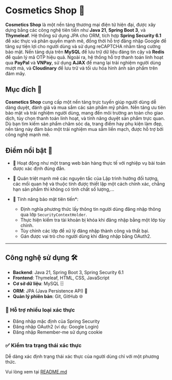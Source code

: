 # Cosmetics Shop 💄

**Cosmetics Shop** là một nền tảng thương mại điện tử hiện đại, được xây dựng bằng các công nghệ tiên tiến như **Java 21**, **Spring Boot 3**, và **Thymeleaf**. Hệ thống sử dụng JPA cho ORM, tích hợp **Spring Security 6.1** để xác thực và phân quyền mạnh mẽ, đồng thời hỗ trợ đăng nhập Google để tăng sự tiện lợi cho người dùng và sử dụng reCAPTCHA nhằm tăng cường bảo mật. Nền tảng dựa trên **MySQL** để lưu trữ dữ liệu đáng tin cậy và **Redis** để quản lý mã OTP hiệu quả. Ngoài ra, hệ thống hỗ trợ thanh toán linh hoạt qua **PayPal** và **VNPay**, sử dụng **AJAX** để mang lại trải nghiệm người dùng mượt mà, và **Cloudinary** để lưu trữ và tối ưu hóa hình ảnh sản phẩm trên đám mây.

## Mục đích 🎯

**Cosmetics Shop** cung cấp một nền tảng trực tuyến giúp người dùng dễ dàng duyệt, đánh giá và mua sắm các sản phẩm mỹ phẩm. Nền tảng ưu tiên bảo mật và trải nghiệm người dùng, mang đến môi trường an toàn cho giao dịch, tùy chọn thanh toán linh hoạt, và tính năng duyệt sản phẩm trực quan. Dù bạn tìm kiếm sản phẩm chăm sóc da, trang điểm hay phụ kiện làm đẹp, nền tảng này đảm bảo một trải nghiệm mua sắm liền mạch, được hỗ trợ bởi công nghệ mạnh mẽ.

## Điểm nổi bật 🌟  

- 🚀 Hoạt động như một trang web bán hàng thực tế với nghiệp vụ bài toán được xác định đúng đắn.


- 🎯 Quán triệt mạnh mẽ các nguyên tắc của Lập trình hướng đối tượng, các mối quan hệ và thuộc tính được thiết lập một cách chính xác, chẳng hạn sản phẩm thì không có tính chất số lượng,...

- 🔐 Tính năng bảo mật tiên tiến*:  
  - Định nghĩa phương thức lấy thông tin người dùng đăng nhập thông qua lớp `SecurityContextHolder`.  
  - Thực hiện kiểm tra tài khoản bị khóa khi đăng nhập bằng một lớp tùy chỉnh.  
  - Tùy chỉnh các lớp để xử lý đăng nhập thành công và thất bại.  
  - Gán được vai trò cho người dùng khi đăng nhập bằng OAuth2.  

---

## Công nghệ sử dụng 🛠️

- **Backend**: Java 21, Spring Boot 3, Spring Security 6.1  
- **Frontend**: Thymeleaf, HTML, CSS, JavaScript  
- **Cơ sở dữ liệu**: MySQL 🗄️  
- **ORM**: JPA (Java Persistence API) 🔄  
- **Quản lý phiên bản**: Git, GitHub 🌐  

### 🔐 **Hỗ trợ nhiều loại xác thực**  
- Đăng nhập mặc định của Spring Security  
- Đăng nhập OAuth2 (ví dụ: Google Login)  
- Đăng nhập Remember-me sử dụng cookie  

### ✅ **Kiểm tra trạng thái xác thực**  
Dễ dàng xác định trạng thái xác thực của người dùng chỉ với một phương thức.

Vui lòng xem tại [README.md](https://github.com/PhatBee/Cosmetics_Shop/blob/master/README.md)
